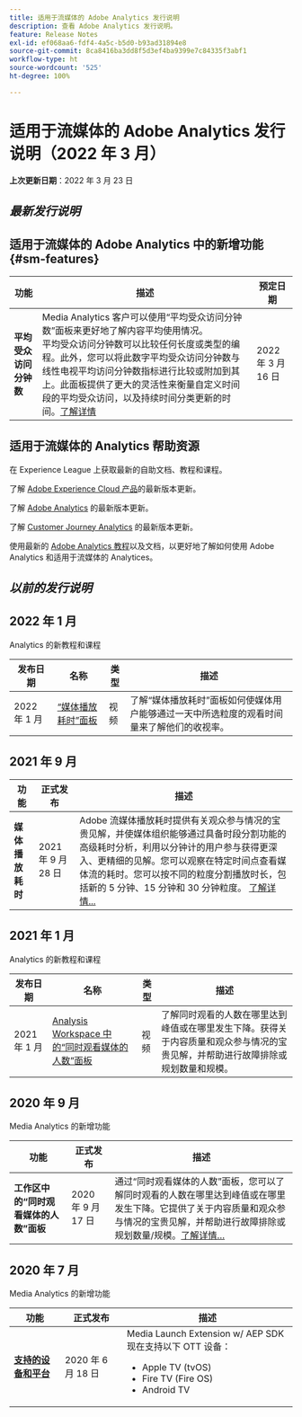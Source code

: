 ```yaml
---
title: 适用于流媒体的 Adobe Analytics 发行说明
description: 查看 Adobe Analytics 发行说明。
feature: Release Notes
exl-id: ef068aa6-fdf4-4a5c-b5d0-b93ad31894e8
source-git-commit: 8ca8416ba3dd8f5d3ef4ba9399e7c84335f3abf1
workflow-type: ht
source-wordcount: '525'
ht-degree: 100%

---
```


# 适用于流媒体的 Adobe Analytics 发行说明（2022 年 3 月）

**上次更新日期**：2022 年 3 月 23 日

## *最新发行说明*

## 适用于流媒体的 Adobe Analytics 中的新增功能  {#sm-features}

| 功能 | 描述 | 预定日期 |
| ----------- | ---------- | ------- |
| **平均受众访问分钟数** | Media Analytics 客户可以使用“平均受众访问分钟数”面板来更好地了解内容平均使用情况。<br>平均受众访问分钟数可以比较任何长度或类型的编程。此外，您可以将此数字平均受众访问分钟数与线性电视平均访问分钟数指标进行比较或附加到其上。此面板提供了更大的灵活性来衡量自定义时间段的平均受众访问，以及持续时间分类更新的时间。[了解详情](https://experienceleague.adobe.com/docs/media-analytics/using/media-reports/average-minute-audience.html?lang=zh-Hans) | 2022 年 3 月 16 日 |

## 适用于流媒体的 Analytics 帮助资源

在 Experience League 上获取最新的自助文档、教程和课程。

了解 [Adobe Experience Cloud 产品](https://business.adobe.com/products/adobe-experience-cloud-products.html)的最新版本更新。

了解 [Adobe Analytics](https://experienceleague.adobe.com/docs/analytics/release-notes/latest.html?lang=zh-Hans) 的最新版本更新。

了解 [Customer Journey Analytics](https://experienceleague.adobe.com/docs/analytics-platform/using/releases/latest.html?lang=zh-Hans) 的最新版本更新。

使用最新的 [Adobe Analytics 教程](https://experienceleague.adobe.com/docs/analytics-learn/tutorials/overview.html?lang=zh-Hans)以及文档，以更好地了解如何使用 Adobe Analytics 和适用于流媒体的 Analytices。

## *以前的发行说明*

## 2022 年 1 月

Analytics 的新教程和课程

| 发布日期 | 名称 | 类型 | 描述 |
| ----------- | ---------- | ---------- | --------- |
| 2022 年 1 月 | [“媒体播放耗时”面板](https://experienceleague.adobe.com/docs/analytics-learn/tutorials/media-analytics/measuring-media-analytics/media-playback-time-spent-panel.html?lang=zh-Hans) | 视频 | 了解“媒体播放耗时”面板如何使媒体用户能够通过一天中所选粒度的观看时间量来了解他们的收视率。 |

## 2021 年 9 月

| 功能 | 正式发布 | 描述 |
| ----------- | ---------- | -------------- |
| **媒体播放耗时** | 2021 年 9 月 28 日 | Adobe 流媒体播放耗时提供有关观众参与情况的宝贵见解，并使媒体组织能够通过具备时段分割功能的高级耗时分析，利用以分钟计的用户参与获得更深入、更精细的见解。您可以观察在特定时间点查看媒体流的耗时。您可以按不同的粒度分割播放时长，包括新的 5 分钟、15 分钟和 30 分钟粒度。 [了解详情...](/help/media-reports/media-workspace-panels/media-playback-time-spent.md) |

## 2021 年 1 月

Analytics 的新教程和课程

| 发布日期 | 名称 | 类型 | 描述 |
| ----------- | ---------- | ---------- | --------- |
| 2021 年 1 月 | [Analysis Workspace 中的“同时观看媒体的人数”面板](https://experienceleague.adobe.com/docs/analytics-learn/tutorials/analysis-workspace/using-panels/media-concurrent-viewers-panel-in-analysis-workspace.html?lang=zh-Hans#analysis-workspace) | 视频 | 了解同时观看的人数在哪里达到峰值或在哪里发生下降。获得关于内容质量和观众参与情况的宝贵见解，并帮助进行故障排除或规划数量和规模。 |


## 2020 年 9 月

Media Analytics 的新增功能

| 功能 | 正式发布 | 描述 |
| -------- | -------------------- | ----------- |
| **工作区中的“同时观看媒体的人数”面板** | 2020 年 9 月 17 日 | 通过“同时观看媒体的人数”面板，您可以了解同时观看的人数在哪里达到峰值或在哪里发生下降。它提供了关于内容质量和观众参与情况的宝贵见解，并帮助进行故障排除或规划数量/规模。[了解详情…](/help/media-reports/media-workspace-panels/media-concurrent-viewers.md) |


## 2020 年 7 月

Media Analytics 的新增功能

| 功能 | 正式发布 | 描述 |
| -------- | -------------------- | ----------- |
| [**支持的设备和平台**](https://experienceleague.adobe.com/docs/media-analytics/using/supported-devices.html?lang=zh-Hans) | 2020 年 6 月 18 日 | Media Launch Extension w/ AEP SDK 现在支持以下 OTT 设备： <div><ul><li>Apple TV (tvOS)</li><li>Fire TV (Fire OS)</li><li>Android TV</li></ul></div> |



<!-- ## Important notices for [!DNL Analytics] administrators

**Updated on March 3, 2022**

| Notice | Date Added or Updated  | Description |
| ----------- | ---------- | ---------- |
| description | date | description |
| description | date | description |
| description | date | description |
| description | date | description | -->
